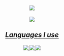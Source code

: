 <h1 align="center">
  <a href="https://git.io/typing-svg">
    <img src="https://readme-typing-svg.herokuapp.com/?lines=Hello,+There!+👋;This+is+Hawkins+Peterson;Nice+to+meet+you!&center=true&size=30">
  </a>
</h1>
<h5 align="center">
<a href="https://www.linkedin.com/in/hawkins-peterson/" title="linkedin"><img src="https://img.shields.io/badge/-LinkedIn-blue?&logo=LinkedIn&logo-color=white" 
</h5> <!---           LINKS!            --->

## Languages I use

<h5 align="center">
  <img src="https://img.shields.io/badge/-Python-white?style=for-the-badge&logo=Python&logo-color=black">
  <img src="https://img.shields.io/badge/-Java-white?style=for-the-badge&logo=Java&logo-color=black">
  <img src="https://img.shields.io/badge/-C-white?style=for-the-badge&logo=C&logo=color=black">
</h5>
